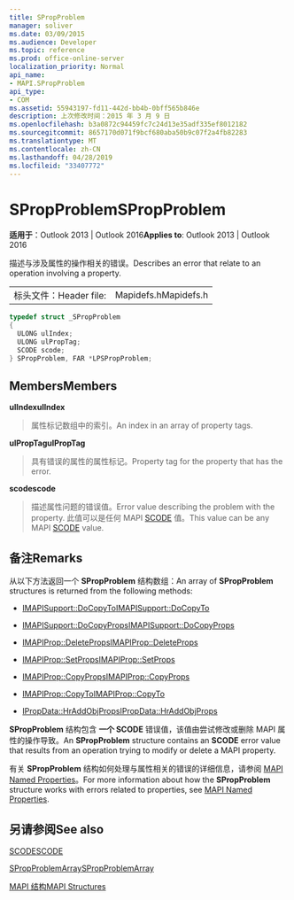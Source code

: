 ```yaml
---
title: SPropProblem
manager: soliver
ms.date: 03/09/2015
ms.audience: Developer
ms.topic: reference
ms.prod: office-online-server
localization_priority: Normal
api_name:
- MAPI.SPropProblem
api_type:
- COM
ms.assetid: 55943197-fd11-442d-bb4b-0bff565b846e
description: 上次修改时间：2015 年 3 月 9 日
ms.openlocfilehash: b3a0872c94459fc7c24d13e35adf335ef8012182
ms.sourcegitcommit: 8657170d071f9bcf680aba50b9c07f2a4fb82283
ms.translationtype: MT
ms.contentlocale: zh-CN
ms.lasthandoff: 04/28/2019
ms.locfileid: "33407772"
---
```

# <a name="spropproblem"></a><span data-ttu-id="6af3c-103">SPropProblem</span><span class="sxs-lookup"><span data-stu-id="6af3c-103">SPropProblem</span></span>

  
  
<span data-ttu-id="6af3c-104">**适用于**：Outlook 2013 | Outlook 2016</span><span class="sxs-lookup"><span data-stu-id="6af3c-104">**Applies to**: Outlook 2013 | Outlook 2016</span></span> 
  
<span data-ttu-id="6af3c-105">描述与涉及属性的操作相关的错误。</span><span class="sxs-lookup"><span data-stu-id="6af3c-105">Describes an error that relate to an operation involving a property.</span></span>
  
|||
|:-----|:-----|
|<span data-ttu-id="6af3c-106">标头文件：</span><span class="sxs-lookup"><span data-stu-id="6af3c-106">Header file:</span></span>  <br/> |<span data-ttu-id="6af3c-107">Mapidefs.h</span><span class="sxs-lookup"><span data-stu-id="6af3c-107">Mapidefs.h</span></span>  <br/> |
   
```cpp
typedef struct _SPropProblem
{
  ULONG ulIndex;
  ULONG ulPropTag;
  SCODE scode;
} SPropProblem, FAR *LPSPropProblem;

```

## <a name="members"></a><span data-ttu-id="6af3c-108">Members</span><span class="sxs-lookup"><span data-stu-id="6af3c-108">Members</span></span>

 <span data-ttu-id="6af3c-109">**ulIndex**</span><span class="sxs-lookup"><span data-stu-id="6af3c-109">**ulIndex**</span></span>
  
> <span data-ttu-id="6af3c-110">属性标记数组中的索引。</span><span class="sxs-lookup"><span data-stu-id="6af3c-110">An index in an array of property tags.</span></span>
    
 <span data-ttu-id="6af3c-111">**ulPropTag**</span><span class="sxs-lookup"><span data-stu-id="6af3c-111">**ulPropTag**</span></span>
  
> <span data-ttu-id="6af3c-112">具有错误的属性的属性标记。</span><span class="sxs-lookup"><span data-stu-id="6af3c-112">Property tag for the property that has the error.</span></span>
    
 <span data-ttu-id="6af3c-113">**scode**</span><span class="sxs-lookup"><span data-stu-id="6af3c-113">**scode**</span></span>
  
> <span data-ttu-id="6af3c-114">描述属性问题的错误值。</span><span class="sxs-lookup"><span data-stu-id="6af3c-114">Error value describing the problem with the property.</span></span> <span data-ttu-id="6af3c-115">此值可以是任何 MAPI [SCODE](scode.md) 值。</span><span class="sxs-lookup"><span data-stu-id="6af3c-115">This value can be any MAPI [SCODE](scode.md) value.</span></span> 
    
## <a name="remarks"></a><span data-ttu-id="6af3c-116">备注</span><span class="sxs-lookup"><span data-stu-id="6af3c-116">Remarks</span></span>

<span data-ttu-id="6af3c-117">从以下方法返回一个 **SPropProblem** 结构数组：</span><span class="sxs-lookup"><span data-stu-id="6af3c-117">An array of **SPropProblem** structures is returned from the following methods:</span></span> 
  
- [<span data-ttu-id="6af3c-118">IMAPISupport::DoCopyTo</span><span class="sxs-lookup"><span data-stu-id="6af3c-118">IMAPISupport::DoCopyTo</span></span>](imapisupport-docopyto.md)
    
- [<span data-ttu-id="6af3c-119">IMAPISupport::DoCopyProps</span><span class="sxs-lookup"><span data-stu-id="6af3c-119">IMAPISupport::DoCopyProps</span></span>](imapisupport-docopyprops.md)
    
- [<span data-ttu-id="6af3c-120">IMAPIProp::DeleteProps</span><span class="sxs-lookup"><span data-stu-id="6af3c-120">IMAPIProp::DeleteProps</span></span>](imapiprop-deleteprops.md)
    
- [<span data-ttu-id="6af3c-121">IMAPIProp::SetProps</span><span class="sxs-lookup"><span data-stu-id="6af3c-121">IMAPIProp::SetProps</span></span>](imapiprop-setprops.md)
    
- [<span data-ttu-id="6af3c-122">IMAPIProp::CopyProps</span><span class="sxs-lookup"><span data-stu-id="6af3c-122">IMAPIProp::CopyProps</span></span>](imapiprop-copyprops.md)
    
- [<span data-ttu-id="6af3c-123">IMAPIProp::CopyTo</span><span class="sxs-lookup"><span data-stu-id="6af3c-123">IMAPIProp::CopyTo</span></span>](imapiprop-copyto.md)
    
- [<span data-ttu-id="6af3c-124">IPropData::HrAddObjProps</span><span class="sxs-lookup"><span data-stu-id="6af3c-124">IPropData::HrAddObjProps</span></span>](ipropdata-hraddobjprops.md)
    
<span data-ttu-id="6af3c-125">**SPropProblem** 结构包含 **一个 SCODE** 错误值，该值由尝试修改或删除 MAPI 属性的操作导致。</span><span class="sxs-lookup"><span data-stu-id="6af3c-125">An **SPropProblem** structure contains an **SCODE** error value that results from an operation trying to modify or delete a MAPI property.</span></span> 
  
<span data-ttu-id="6af3c-126">有关 **SPropProblem** 结构如何处理与属性相关的错误的详细信息，请参阅 [MAPI Named Properties](mapi-named-properties.md)。</span><span class="sxs-lookup"><span data-stu-id="6af3c-126">For more information about how the **SPropProblem** structure works with errors related to properties, see [MAPI Named Properties](mapi-named-properties.md).</span></span> 
  
## <a name="see-also"></a><span data-ttu-id="6af3c-127">另请参阅</span><span class="sxs-lookup"><span data-stu-id="6af3c-127">See also</span></span>



[<span data-ttu-id="6af3c-128">SCODE</span><span class="sxs-lookup"><span data-stu-id="6af3c-128">SCODE</span></span>](scode.md)
  
[<span data-ttu-id="6af3c-129">SPropProblemArray</span><span class="sxs-lookup"><span data-stu-id="6af3c-129">SPropProblemArray</span></span>](spropproblemarray.md)


[<span data-ttu-id="6af3c-130">MAPI 结构</span><span class="sxs-lookup"><span data-stu-id="6af3c-130">MAPI Structures</span></span>](mapi-structures.md)

